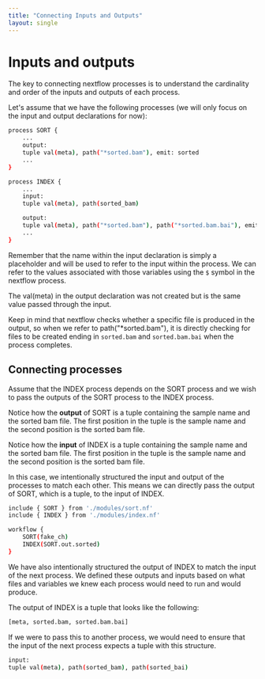 ```yaml
---
title: "Connecting Inputs and Outputs"
layout: single
---
```


# Inputs and outputs

The key to connecting nextflow processes is to understand the cardinality and
order of the inputs and outputs of each process. 

Let's assume that we have the following processes (we will only focus on the
input and output declarations for now):

```bash
process SORT {
    ...
    output:
    tuple val(meta), path("*sorted.bam"), emit: sorted
    ...
}
```

```bash
process INDEX {
    ...
    input:
    tuple val(meta), path(sorted_bam)

    output:
    tuple val(meta), path("*sorted.bam"), path("*sorted.bam.bai"), emit:bai
    ... 
}
```

Remember that the name within the input declaration is simply a placeholder and
will be used to refer to the input within the process. We can refer to the values
associated with those variables using the `$` symbol in the nextflow process.

The val(meta) in the output declaration was not created but is the same value
passed through the input.

Keep in mind that nextflow checks whether a specific file is produced in the
output, so when we refer to path("*sorted.bam"), it is directly checking for
files to be created ending in `sorted.bam` and `sorted.bam.bai` when the process
completes.

## Connecting processes

Assume that the INDEX process depends on the SORT process and we wish to pass
the outputs of the SORT process to the INDEX process.

Notice how the **output** of SORT is a tuple containing the sample name and the sorted
bam file. The first position in the tuple is the sample name and the second position
is the sorted bam file. 

Notice how the **input** of INDEX is a tuple containing the sample name and the sorted
bam file. The first position in the tuple is the sample name and the second position
is the sorted bam file. 

In this case, we intentionally structured the input and output of the processes to
match each other. This means we can directly pass the output of SORT, which is a
tuple, to the input of INDEX.

```bash
include { SORT } from './modules/sort.nf'
include { INDEX } from './modules/index.nf'

workflow {
    SORT(fake_ch)
    INDEX(SORT.out.sorted)
}
```

We have also intentionally structured the output of INDEX to match the input of
the next process. We defined these outputs and inputs based on what files and
variables we knew each process would need to run and would produce. 

The output of INDEX is a tuple that looks like the following:

```bash
[meta, sorted.bam, sorted.bam.bai]
```

If we were to pass this to another process, we would need to ensure that the input
of the next process expects a tuple with this structure.

```bash
input:
tuple val(meta), path(sorted_bam), path(sorted_bai)
```